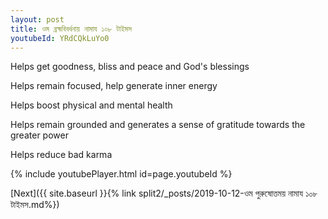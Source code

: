 ```yaml
---
layout: post
title: ওম ব্রহ্মবিবর্ধনায় নামায ১০৮ টাইমস
youtubeId: YRdCQkLuYo0
---
```

 
 
Helps get goodness, bliss and peace and God's blessings
 
Helps remain focused, help generate inner energy 
 
Helps boost physical and mental health 
 
Helps remain grounded and generates a sense of gratitude towards the greater power 
 
Helps reduce bad karma
 
 
 
 


{% include youtubePlayer.html id=page.youtubeId %}
 
[Next]({{ site.baseurl }}{% link  split2/_posts/2019-10-12-ওম পুরুষোত্তময় নামায ১০৮ টাইমস.md%})
 
